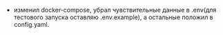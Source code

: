 - изменил docker-compose, убрал чувствительные данные в .env(для тестового запуска оставляю .env.example), а остальные положил в config.yaml.